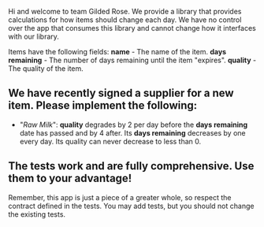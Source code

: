 Hi and welcome to team Gilded Rose. We provide a library that provides calculations for how items should change each day.
We have no control over the app that consumes this library and cannot change how it interfaces with our library.

Items have the following fields:
**name** - The name of the item.
**days remaining** - The number of days remaining until the item "expires".
**quality** - The quality of the item.

## We have recently signed a supplier for a new item. Please implement the following:

  - "*Raw Milk*": **quality** degrades by 2 per day before the **days remaining**
    date has passed and by 4 after. Its **days remaining** decreases by one every day. Its quality can never decrease to less than 0.

## The tests work and are fully comprehensive. Use them to your advantage!

Remember, this app is just a piece of a greater whole, so respect the contract defined in the tests.
You may add tests, but you should not change the existing tests.

